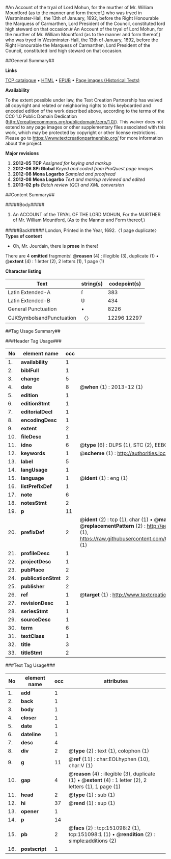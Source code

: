 #An Account of the tryal of Lord Mohun, for the murther of Mr. William Mountford (as to the manner and form thereof,) who was tryed in Westminster-Hall, the 13th of January, 1692, before the Right Honourable the Marquess of Carmarthen, Lord President of the Council, constituted lord high steward on that occasion.#
An Account of the tryal of Lord Mohun, for the murther of Mr. William Mountford (as to the manner and form thereof,) who was tryed in Westminster-Hall, the 13th of January, 1692, before the Right Honourable the Marquess of Carmarthen, Lord President of the Council, constituted lord high steward on that occasion.

##General Summary##

**Links**

[TCP catalogue](http://www.ota.ox.ac.uk/tcp/)  • 
[HTML](http://tei.it.ox.ac.uk/tcp/Texts-HTML/free/A75/A75783.html)  • 
[EPUB](http://tei.it.ox.ac.uk/tcp/Texts-EPUB/free/A75/A75783.epub) • 
[Page images (Historical Texts)](https://historicaltexts.jisc.ac.uk/eebo-42474997e)

**Availability**

To the extent possible under law, the Text Creation Partnership has waived all copyright and related or neighboring rights to this keyboarded and encoded edition of the work described above, according to the terms of the CC0 1.0 Public Domain Dedication (http://creativecommons.org/publicdomain/zero/1.0/). This waiver does not extend to any page images or other supplementary files associated with this work, which may be protected by copyright or other license restrictions. Please go to https://www.textcreationpartnership.org/ for more information about the project.

**Major revisions**

1. __2012-05__ __TCP__ *Assigned for keying and markup*
1. __2012-06__ __SPi Global__ *Keyed and coded from ProQuest page images*
1. __2012-08__ __Mona Logarbo__ *Sampled and proofread*
1. __2012-08__ __Mona Logarbo__ *Text and markup reviewed and edited*
1. __2013-02__ __pfs__ *Batch review (QC) and XML conversion*

##Content Summary##

#####Body#####

1. An ACCOUNT of the TRYAL OF THE LORD MOHUN, For the MURTHER of Mr. William Mountford, (As to the Manner and Form thereof,)

#####Back#####
London, Printed in the Year, 1692.〈1 page duplicate〉
**Types of content**

  * Oh, Mr. Jourdain, there is **prose** in there!

There are 4 **omitted** fragments! 
 @__reason__ (4) : illegible (3), duplicate (1)  •  @__extent__ (4) : 1 letter (2), 2 letters (1), 1 page (1)

**Character listing**


|Text|string(s)|codepoint(s)|
|---|---|---|
|Latin Extended-A|ſ|383|
|Latin Extended-B|Ʋ|434|
|General Punctuation|•|8226|
|CJKSymbolsandPunctuation|〈〉|12296 12297|

##Tag Usage Summary##

###Header Tag Usage###

|No|element name|occ|attributes|
|---|---|---|---|
|1.|__availability__|1||
|2.|__biblFull__|1||
|3.|__change__|5||
|4.|__date__|8| @__when__ (1) : 2013-12 (1)|
|5.|__edition__|1||
|6.|__editionStmt__|1||
|7.|__editorialDecl__|1||
|8.|__encodingDesc__|1||
|9.|__extent__|2||
|10.|__fileDesc__|1||
|11.|__idno__|6| @__type__ (6) : DLPS (1), STC (2), EEBO-CITATION (1), OCLC (1), VID (1)|
|12.|__keywords__|1| @__scheme__ (1) : http://authorities.loc.gov/ (1)|
|13.|__label__|5||
|14.|__langUsage__|1||
|15.|__language__|1| @__ident__ (1) : eng (1)|
|16.|__listPrefixDef__|1||
|17.|__note__|6||
|18.|__notesStmt__|2||
|19.|__p__|11||
|20.|__prefixDef__|2| @__ident__ (2) : tcp (1), char (1)  •  @__matchPattern__ (2) : ([0-9\-]+):([0-9IVX]+) (1), (.+) (1)  •  @__replacementPattern__ (2) : http://eebo.chadwyck.com/downloadtiff?vid=$1&page=$2 (1), https://raw.githubusercontent.com/textcreationpartnership/Texts/master/tcpchars.xml#$1 (1)|
|21.|__profileDesc__|1||
|22.|__projectDesc__|1||
|23.|__pubPlace__|2||
|24.|__publicationStmt__|2||
|25.|__publisher__|2||
|26.|__ref__|1| @__target__ (1) : http://www.textcreationpartnership.org/docs/. (1)|
|27.|__revisionDesc__|1||
|28.|__seriesStmt__|1||
|29.|__sourceDesc__|1||
|30.|__term__|6||
|31.|__textClass__|1||
|32.|__title__|3||
|33.|__titleStmt__|2||


###Text Tag Usage###

|No|element name|occ|attributes|
|---|---|---|---|
|1.|__add__|1||
|2.|__back__|1||
|3.|__body__|1||
|4.|__closer__|1||
|5.|__date__|1||
|6.|__dateline__|1||
|7.|__desc__|4||
|8.|__div__|2| @__type__ (2) : text (1), colophon (1)|
|9.|__g__|11| @__ref__ (11) : char:EOLhyphen (10), char:V (1)|
|10.|__gap__|4| @__reason__ (4) : illegible (3), duplicate (1)  •  @__extent__ (4) : 1 letter (2), 2 letters (1), 1 page (1)|
|11.|__head__|2| @__type__ (1) : sub (1)|
|12.|__hi__|37| @__rend__ (1) : sup (1)|
|13.|__opener__|1||
|14.|__p__|14||
|15.|__pb__|2| @__facs__ (2) : tcp:151098:2 (1), tcp:151098:1 (1)  •  @__rendition__ (2) : simple:additions (2)|
|16.|__postscript__|1||
